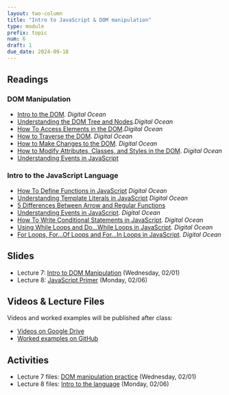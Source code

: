 ```yaml
---
layout: two-column
title: "Intro to JavaScript & DOM manipulation"
type: module
prefix: topic
num: 6
draft: 1
due_date: 2024-09-18
---
```


## Readings

### DOM Manipulation
* <a href="https://www.digitalocean.com/community/tutorials/introduction-to-the-dom" target="_blank">Intro to the DOM</a>. <em>Digital Ocean</em>
* <a href="https://www.digitalocean.com/community/tutorials/understanding-the-dom-tree-and-nodes" target="_blank">Understanding the DOM Tree and Nodes</a>.<em>Digital Ocean</em>
* <a href="https://www.digitalocean.com/community/tutorials/how-to-access-elements-in-the-dom" target="_blank">How To Access Elements in the DOM</a>.<em>Digital Ocean</em>
* <a href="https://www.digitalocean.com/community/tutorials/how-to-traverse-the-dom" target="_blank">How to Traverse the DOM</a>. <em>Digital Ocean</em>
* <a href="https://www.digitalocean.com/community/tutorials/how-to-make-changes-to-the-dom" target="_blank">How to Make Changes to the DOM</a>. <em>Digital Ocean</em>
* <a href="https://www.digitalocean.com/community/tutorials/how-to-modify-attributes-classes-and-styles-in-the-dom" target="_blank">How to Modify Attributes, Classes, and Styles in the DOM</a>. <em>Digital Ocean</em>
* <a href="https://www.digitalocean.com/community/tutorials/understanding-events-in-javascript" target="_blank">Understanding Events in JavaScript</a>

### Intro to the JavaScript Language
* <a href="https://www.digitalocean.com/community/tutorials/how-to-define-functions-in-javascript" target="_blank">How To Define Functions in JavaScript</a> <em>Digital Ocean</em>
* <a href="https://www.digitalocean.com/community/tutorials/understanding-template-literals-in-javascript" target="_blank">Understanding Template Literals in JavaScript</a> <em>Digital Ocean</em>
* <a href="https://dmitripavlutin.com/differences-between-arrow-and-regular-functions/" target="_blank">5 Differences Between Arrow and Regular Functions</a>
* <a href="https://www.digitalocean.com/community/tutorials/understanding-events-in-javascript" target="_blank">Understanding Events in JavaScript</a>. <em>Digital Ocean</em>
* <a href="https://www.digitalocean.com/community/tutorials/how-to-write-conditional-statements-in-javascript" target="_blank">How To Write Conditional Statements in JavaScript</a>. <em>Digital Ocean</em>
* <a href="https://www.digitalocean.com/community/tutorials/using-while-loops-and-do-while-loops-in-javascript" target="_blank">Using While Loops and Do...While Loops in JavaScript</a>. <em>Digital Ocean</em>
* <a href="https://www.digitalocean.com/community/tutorials/for-loops-for-of-loops-and-for-in-loops-in-javascript" target="_blank">For Loops, For...Of Loops and For...In Loops in JavaScript</a>. <em>Digital Ocean</em>

## Slides
* Lecture 7: <a href="https://docs.google.com/presentation/d/1pwGXy43ajGQP8IynROyaLyaaNO7ZxlPZv9r5kEy-EoU/edit?usp=sharing" target="_blank">Intro to DOM Manipulation</a> (Wednesday, 02/01)
* Lecture 8: <a href="https://docs.google.com/presentation/d/1VNeVoT166YjiyUcnLVnn8Mo3Xw4NowtUT0YkKz2qxoY/edit?usp=sharing" target="_blank">JavaScript Primer</a> (Monday, 02/06)

## Videos & Lecture Files
Videos and worked examples will be published after class:
* <a href="https://drive.google.com/drive/folders/1b0RGogU8P2rKJAtcRpxMspHB919GUAXT?usp=sharing" target="_blank">Videos on Google Drive</a>
* <a href="https://github.com/vanwars/csci344" target="_blank">Worked examples on GitHub</a>

## Activities
* Lecture 7 files: [DOM manipulation practice](/fall2024/course-files/lectures/lecture07.zip) (Wednesday, 02/01)
* Lecture 8 files: [Intro to the language](/fall2024/course-files/lectures/lecture08.zip) (Monday, 02/06)
